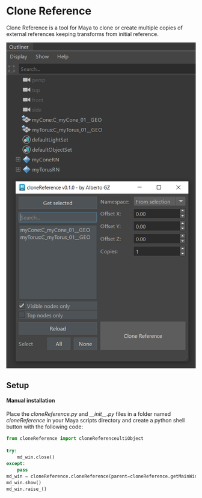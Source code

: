 # Clone Reference
Clone Reference is a tool for Maya to clone or create multiple copies of external references keeping transforms from initial reference.

<img src="https://github.com/AlbertoGZ-dev/cloneReference/blob/main/cloneReference.png"></img>

## Setup

#### Manual installation

Place the *cloneReference.py* and *\_\_init\_\_.py* files in a folder named *cloneReference* in your Maya scripts directory and create a python shell button with the following code:

```python
from cloneReference import cloneReferenceultiObject

try:
    md_win.close()
except:
    pass
md_win = cloneReference.cloneReference(parent=cloneReference.getMainWindow())
md_win.show()
md_win.raise_()
```
